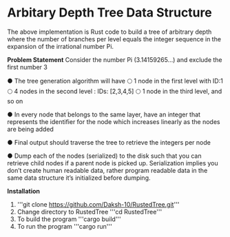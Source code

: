 # Arbitary Depth Tree Data Structure
The above implementation is Rust code to build a tree of arbitrary depth where the number of branches per level equals the integer sequence in the expansion of the irrational number Pi.

**Problem Statement**
Consider the number Pi (3.14159265...) and exclude the first number 3

● The tree generation algorithm will have
🌕 1 node in the first level with ID:1
🌕 4 nodes in the second level : IDs: [2,3,4,5]
🌕 1 node in the third level, and so on

● In every node that belongs to the same layer, have an integer that represents the
identifier for the node which increases linearly as the nodes are being added

● Final output should traverse the tree to retrieve the integers per node

● Dump each of the nodes (serialized) to the disk such that you can retrieve child nodes if
a parent node is picked up. Serialization implies you don’t create human readable data,
rather program readable data in the same data structure it’s initialized before dumping.

**Installation**
1. '''git clone https://github.com/Daksh-10/RustedTree.git'''
2. Change directory to RustedTree '''cd RustedTree'''
3. To build the program '''cargo build'''
4. To run the program '''cargo run'''

